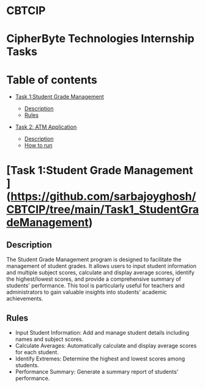 # CBTCIP
CipherByte Technologies Internship Tasks
===========================================
Table of contents
=================
<!--ts-->

* [Task 1:Student Grade Management ](#task-1-student-grade-management)
    * [Description](#description)
    * [Rules](#rules)
    


* [Task 2: ATM Application](#task-2-atm-application)
    * [Description](#description-1)
    * [How to run](#how-to-run-1)
<!--te-->

[Task 1:Student Grade Management ]
(https://github.com/sarbajoyghosh/CBTCIP/tree/main/Task1_StudentGradeManagement)
================================

Description
-----------
The Student Grade Management program is designed to facilitate the management of student grades. It allows users to input student information and multiple subject scores, calculate and display average scores, identify the highest/lowest scores, and provide a comprehensive summary of students' performance. This tool is particularly useful for teachers and administrators to gain valuable insights into students' academic achievements.


Rules
-----
* Input Student Information: Add and manage student details including names and subject scores.
* Calculate Averages: Automatically calculate and display average scores for each student.
* Identify Extremes: Determine the highest and lowest scores among students.
* Performance Summary: Generate a summary report of students' performance.

